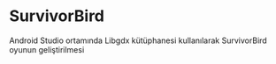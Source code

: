 # SurvivorBird

Android Studio ortamında Libgdx kütüphanesi kullanılarak SurvivorBird oyunun geliştirilmesi 
